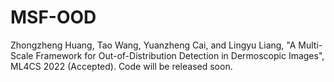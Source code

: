 # MSF-OOD
Zhongzheng Huang, Tao Wang, Yuanzheng Cai, and Lingyu Liang, "A Multi-Scale Framework for Out-of-Distribution Detection in Dermoscopic Images", ML4CS 2022 (Accepted).
Code will be released soon.
